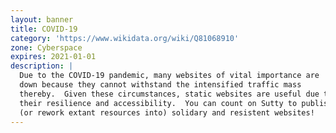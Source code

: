 ```yaml
---
layout: banner
title: COVID-19
category: 'https://www.wikidata.org/wiki/Q81068910'
zone: Cyberspace
expires: 2021-01-01
description: |
  Due to the COVID-19 pandemic, many websites of vital importance are
  down because they cannot withstand the intensified traffic mass
  thereby.  Given these circumstances, static websites are useful due to
  their resilience and accessibility.  You can count on Sutty to publish
  (or rework extant resources into) solidary and resistent websites!
---
```


